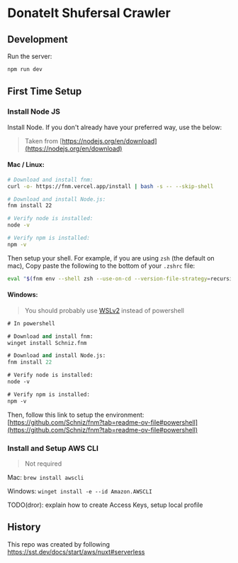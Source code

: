 # DonateIt Shufersal Crawler

## Development

Run the server:

```sh
npm run dev
```

## First Time Setup

### Install Node JS

Install Node. If you don't already have your preferred way, use the below:

> Taken from [https://nodejs.org/en/download](https://nodejs.org/en/download)

#### Mac / Linux:

```sh
# Download and install fnm:
curl -o- https://fnm.vercel.app/install | bash -s -- --skip-shell

# Download and install Node.js:
fnm install 22

# Verify node is installed:
node -v

# Verify npm is installed:
npm -v
```

Then setup your shell. For example, if you are using `zsh` (the default on mac),
Copy paste the following to the bottom of your `.zshrc` file:

```sh
eval "$(fnm env --shell zsh --use-on-cd --version-file-strategy=recursive)"
```

#### Windows:

> You should probably use [WSLv2](https://learn.microsoft.com/en-us/windows/wsl/install) instead of powershell

```ps
# In powershell

# Download and install fnm:
winget install Schniz.fnm

# Download and install Node.js:
fnm install 22

# Verify node is installed:
node -v

# Verify npm is installed:
npm -v
```

Then, follow this link to setup the environment: [https://github.com/Schniz/fnm?tab=readme-ov-file#powershell](https://github.com/Schniz/fnm?tab=readme-ov-file#powershell)

### Install and Setup AWS CLI

> Not required

Mac: `brew install awscli`

Windows: `winget install -e --id Amazon.AWSCLI`

TODO(dror): explain how to create Access Keys, setup local profile

## History

This repo was created by following https://sst.dev/docs/start/aws/nuxt#serverless
